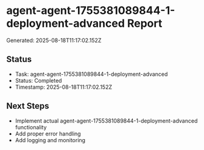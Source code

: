# agent-agent-1755381089844-1-deployment-advanced Report

Generated: 2025-08-18T11:17:02.152Z

## Status
- Task: agent-agent-1755381089844-1-deployment-advanced
- Status: Completed
- Timestamp: 2025-08-18T11:17:02.152Z

## Next Steps
- Implement actual agent-agent-1755381089844-1-deployment-advanced functionality
- Add proper error handling
- Add logging and monitoring
